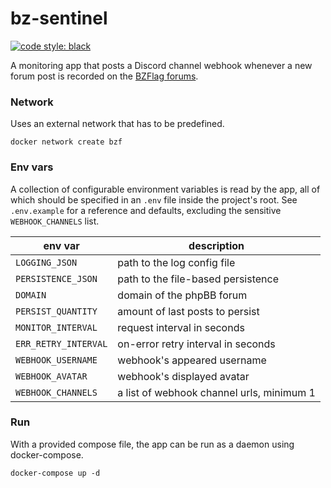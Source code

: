 # bz-sentinel

[![code style: black](https://img.shields.io/badge/code%20style-black-000000.svg)](https://github.com/psf/black)

A monitoring app that posts a Discord channel webhook whenever a new forum post is recorded on
the [BZFlag forums](https://forums.bzflag.org).

### Network

Uses an external network that has to be predefined.

```commandline
docker network create bzf
```

### Env vars

A collection of configurable environment variables is read by the app, all of which should be specified in an `.env`
file inside the project's root. See `.env.example` for a reference and defaults, excluding the
sensitive `WEBHOOK_CHANNELS` list.

| env var | description                               |
| ------- |-------------------------------------------|
| `LOGGING_JSON` | path to the log config file               |
| `PERSISTENCE_JSON` | path to the file-based persistence        |
| `DOMAIN` | domain of the phpBB forum                 |
| `PERSIST_QUANTITY` | amount of last posts to persist           |
| `MONITOR_INTERVAL` | request interval in seconds               |
| `ERR_RETRY_INTERVAL` | on-error retry interval in seconds        |
| `WEBHOOK_USERNAME` | webhook's appeared username               |
| `WEBHOOK_AVATAR` | webhook's displayed avatar                |
| `WEBHOOK_CHANNELS` | a list of webhook channel urls, minimum 1 |

### Run

With a provided compose file, the app can be run as a daemon using docker-compose.

```commandline
docker-compose up -d
```
